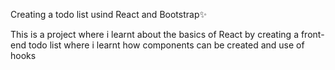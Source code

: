 Creating a todo list usind React and Bootstrap✨

This is a project where i learnt about the basics of React by creating a front-end todo list 
where i learnt how components can be created and use of hooks